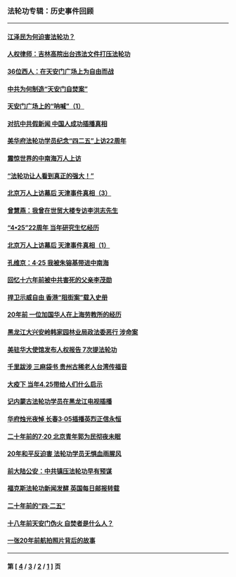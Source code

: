 ### 法轮功专辑：历史事件回顾
---
#### [江泽民为何迫害法轮功？](../../pages/nf5793/n13876324.md?06130430) 
#### [人权律师：吉林高院出台违法文件打压法轮功](../../pages/nf5793/n13825665.md?06130430) 
#### [36位西人：在天安门广场上为自由而战](../../pages/nf5793/n13390029.md?06130430) 
#### [中共为何制造“天安门自焚案”](../../pages/nf5793/n13183270.md?06130430) 
#### [天安门广场上的“呐喊”（1）](../../pages/nf5793/n13105277.md?06130430) 
#### [对抗中共假新闻 中国人成功插播真相](../../pages/nf5793/n12910618.md?06130430) 
#### [美华府法轮功学员纪念“四二五”上访22周年](../../pages/nf5793/n12904445.md?06130430) 
#### [震惊世界的中南海万人上访](../../pages/nf5793/n12903976.md?06130430) 
#### [“法轮功让人看到真正的强大！”](../../pages/nf5793/n12903195.md?06130430) 
#### [北京万人上访幕后 天津事件真相（3）](../../pages/nf5793/n12902807.md?06130430) 
#### [曾慧燕：我曾在世贸大楼专访李洪志先生](../../pages/nf5793/n12898729.md?06130430) 
#### [“4•25”22周年 当年研究生忆经历](../../pages/nf5793/n12894152.md?06130430) 
#### [北京万人上访幕后 天津事件真相（1）](../../pages/nf5793/n12885174.md?06130430) 
#### [孔维京：4·25 我被朱镕基带进中南海](../../pages/nf5793/n12864987.md?06130430) 
#### [回忆十六年前被中共害死的父亲李茂勋](../../pages/nf5793/n12880270.md?06130430) 
#### [捍卫示威自由 香港“阻街案”载入史册](../../pages/nf5793/n12811245.md?06130430) 
#### [20年前 一位加国华人在上海劳教所的经历](../../pages/nf5793/n12707932.md?06130430) 
#### [黑龙江大兴安岭韩家园林业局政法委恶行 涉命案](../../pages/nf5793/n12622815.md?06130430) 
#### [美驻华大使馆发布人权报告 7次提法轮功](../../pages/nf5793/n12520541.md?06130430) 
#### [千里跋涉 三麻袋书 贵州古稀老人台湾传福音](../../pages/nf5793/n12198750.md?06130430) 
#### [大疫下 当年4.25带给人们什么启示](../../pages/nf5793/n12058565.md?06130430) 
#### [记内蒙古法轮功学员在黑龙江电视插播](../../pages/nf5793/n11699194.md?06130430) 
#### [华府烛光夜悼 长春3·05插播英烈正信永恒](../../pages/nf5793/n11397432.md?06130430) 
#### [二十年前的7·20 北京青年郭为民彻夜未眠](../../pages/nf5793/n11354195.md?06130430) 
#### [20年和平反迫害 法轮功学员无惧血雨腥风](../../pages/nf5793/n11348279.md?06130430) 
#### [前大陆公安：中共镇压法轮功早有预谋](../../pages/nf5793/n11352168.md?06130430) 
#### [福克斯法轮功新闻发酵  英国每日邮报转载](../../pages/nf5793/n11285952.md?06130430) 
#### [二十年前的“四·二五”](../../pages/nf5793/n11207639.md?06130430) 
#### [十八年前天安门伪火 自焚者是什么人？](../../pages/nf5793/n10996556.md?06130430) 
#### [一张20年前航拍照片背后的故事](../../pages/nf5793/n10693797.md?06130430) 

---
#### 第 [ [4](./4.md?06130430) / [3](./3.md?06130430) / [2](./2.md?06130430) / [1](./1.md?06130430) ] 页
